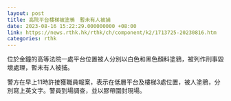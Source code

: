 ```yaml
---
layout: post
title: 高院平台樓梯被塗鴉　暫未有人被捕
date: 2023-08-16 15:22:29.000000000 +08:00
link: https://news.rthk.hk/rthk/ch/component/k2/1713725-20230816.htm
categories: rthk
---
```


位於金鐘的高等法院一處平台位置被人分別以白色和黑色顏料塗鴉，被列作刑事毀壞處理，暫未有人被捕。

警方在早上11時許接獲職員報案，表示在低層平台及樓梯3處位置，被人塗鴉，分別寫上英文字。警員到場調查，並以膠帶圍封現場。
